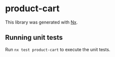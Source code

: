 # product-cart

This library was generated with [Nx](https://nx.dev).

## Running unit tests

Run `nx test product-cart` to execute the unit tests.

